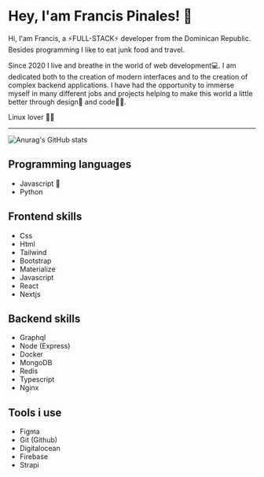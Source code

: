 # Hey, I'am Francis Pinales! 🤙

Hi, I'am Francis, a ⚡FULL-STACK⚡ developer from the Dominican Republic. Besides programming I like to eat junk food and travel.

Since 2020 I live and breathe in the world of web development💻. I am dedicated both to the creation of modern interfaces and to the creation of complex backend applications. I have had the opportunity to immerse myself in many different jobs and projects helping to make this world a little better through design🎨 and code🐱‍💻.

Linux lover 💖🐧

---

![Anurag's GitHub stats](https://github-readme-stats.vercel.app/api?username=francis560&show_icons=true&theme=radical)

## Programming languages

* Javascript 💖
* Python

## Frontend skills

* Css
* Html
* Tailwind
* Bootstrap
* Materialize
* Javascript
* React 
* Nextjs

## Backend skills

* Graphql
* Node (Express)
* Docker
* MongoDB
* Redis
* Typescript
* Nginx

## Tools i use

* Figma
* Git (Github)
* Digitalocean
* Firebase
* Strapi
